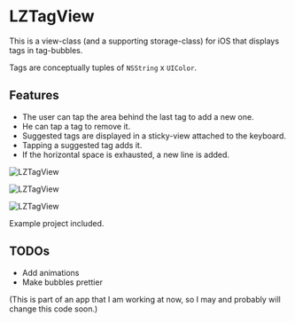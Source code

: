 # LZTagView

This is a view-class (and a supporting storage-class) for iOS that displays tags in tag-bubbles.

Tags are conceptually tuples of `NSString` x `UIColor`.

## Features

* The user can tap the area behind the last tag to add a new one.
* He can tap a tag to remove it.
* Suggested tags are displayed in a sticky-view attached to the keyboard. 
* Tapping a suggested tag adds it.
* If the horizontal space is exhausted, a new line is added.

![LZTagView](/LZTagView/master/images/lztagview1.png "LZTagView")

![LZTagView](/LZTagView/master/images/lztagview2.png "LZTagView")

![LZTagView](/LZTagView/master/images/lztagview3.png "LZTagView")

Example project included.

## TODOs

* Add animations
* Make bubbles prettier

(This is part of an app that I am working at now, so I may and probably will change this code soon.)
